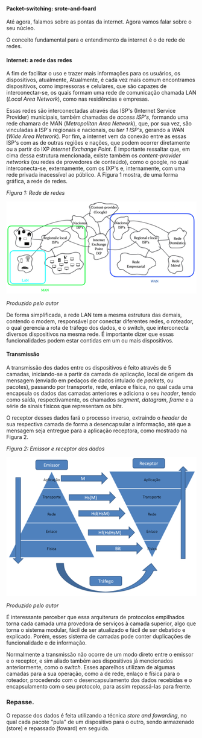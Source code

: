 
#### Packet-switching: srote-and-foard

Até agora, falamos sobre as pontas da internet. Agora vamos falar sobre o seu núcleo.

O conceito fundamental para o entendimento da internet é o de rede de redes. 

#### Internet: a rede das redes

A fim de facilitar o uso e trazer mais informações para os usuários, os dispositivos, atualmente, 
Atualmente, é cada vez mais comum encontramos dispositivos, como impressoras e celulares, que são capazes de interconectar-se, os quais formam uma rede de comunicação chamada LAN (*Local Area Network*), como nas residências e empresas.

Essas redes são interconectadas através das ISP's (Internet Service Provider) municipais, também chamadas de *access ISP's*, formando uma rede chamara de MAN (*Metropolitan Area Network*), que, por sua vez, são vinculadas à ISP's regionais e nacionais, ou *tier 1 ISP's*, gerando a WAN (*Wide Area Network*). Por fim, a internet vem da conexão entre as essas ISP's com as de outras regiões e nações, que podem ocorrer diretamente ou a partir do IXP *Internet Exchange Point*. É importante ressaltar que, em cima dessa estrutura mencionada, existe também os *content-provider networks* (ou redes de provedores de conteúdo), como o google, no qual interconecta-se, externamente, com os IXP's e, internamente, com uma rede privada inacessível ao público. A Figura 1 mostra, de uma forma gráfica, a rede de redes.



*Figura 1: Rede de redes*

![Figura 1](imagens/redes.png)

*Produzido pelo autor*



De forma simplificada, a rede LAN tem a mesma estrutura das demais, contendo o modem, responsável por conectar diferentes redes, o roteador, o qual gerencia a rota de tráfego dos dados, e o switch, que interconecta diversos dispositivos na mesma rede. É importante dizer que essas funcionalidades podem estar contidas em um ou mais dispositivos.


#### Transmissão

A transmissão dos dados entre os dispositivos é feito através de 5 camadas, iniciando-se a partir da camada de aplicação, local de origem da mensagem (enviado em pedaços de dados intulado de *packets*, ou pacotes), passando por transporte, rede, enlace e física, no qual cada uma encapsula os dados das camadas anteriores e adiciona o seu *header*, tendo como saída, respectivamente, os chamados *segment*, *datagram*, *frame* e a série de sinais físicos que representam os *bits*.

O receptor desses dados fará o processo inverso, extraindo o *header* de sua respectiva camada de forma a desencapsular a informação, até que a mensagem seja entregue para a aplicação receptora, como mostrado na Figura 2.


*Figura 2: Emissor e receptor dos dados*

![Figura 2](imagens/Emissor%20e%20receptor%20dos%20dados.png)

*Produzido pelo autor*

É interessante perceber que essa arquiterura de protocolos empilhados torna cada camada uma provedora de serviços à camada superior, algo que torna o sistema modular, fácil de ser atualizado e fácil de ser debatido e explicado. Porém, esses sistema de camadas pode conter duplicações de funcionalidade e de informação.

Normalmente a transmissão não ocorre de um modo direto entre o emissor e o receptor, e sim aliado também aos dispositivos já mencionados anteriormente, como o *switch*. Esses aparelhos utilizam de algumas camadas para a sua operação, como a de rede, enlaço e física para o roteador, procedendo com o desencapsulamento dos dados recebidas e o encapsulamento com o seu protocolo, para assim repassá-las para frente.

### Repasse.

O repasse dos dados é feita utilizando a técnica *store and fowarding*, no qual cada pacote "pula" de um dispositivo para o outro, sendo armazenado (store) e repassado (foward) em seguida.

